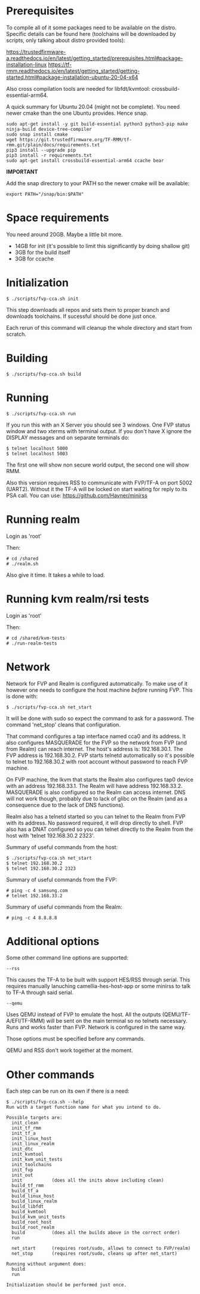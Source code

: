 # Prerequisites

To compile all of it some packages need to be available on the distro. Specific
details can be found here (toolchains will be downloaded by scripts, only
talking about distro provided tools):

https://trustedfirmware-a.readthedocs.io/en/latest/getting_started/prerequisites.html#package-installation-linux
https://tf-rmm.readthedocs.io/en/latest/getting_started/getting-started.html#package-installation-ubuntu-20-04-x64

Also cross compilation tools are needed for libfdt/kvmtool:
crossbuild-essential-arm64.

A quick summary for Ubuntu 20.04 (might not be complete). You need newer cmake
than the one Ubuntu provides. Hence snap.

    sudo apt-get install -y git build-essential python3 python3-pip make ninja-build device-tree-compiler
    sudo snap install cmake
    wget https://git.trustedfirmware.org/TF-RMM/tf-rmm.git/plain/docs/requirements.txt
    pip3 install --upgrade pip
    pip3 install -r requirements.txt
    sudo apt-get install crossbuild-essential-arm64 ccache bear

**IMPORTANT**

Add the snap directory to your PATH so the newer cmake will be available:

    export PATH="/snap/bin:$PATH"

# Space requirements

You need around 20GB. Maybe a little bit more.

- 14GB for init (it's possible to limit this significantly by doing shallow git)
- 3GB for the build itself
- 3GB for ccache

# Initialization

    $ ./scripts/fvp-cca.sh init

This step downloads all repos and sets them to proper branch and downloads
toolchains. If sucessful should be done just once.

Each rerun of this command will cleanup the whole directory and start from
scratch.

# Building

    $ ./scripts/fvp-cca.sh build

# Running

    $ ./scripts/fvp-cca.sh run

If you run this with an X Server you should see 3 windows. One FVP status window
and two xterms with terminal output. If you don't have X ignore the DISPLAY
messages and on separate terminals do:

    $ telnet localhost 5000
    $ telnet localhost 5003

The first one will show non secure world output, the second one will show RMM.

Also this version requires RSS to communicate with FVP/TF-A on port 5002
(UART2). Without it the TF-A will be locked on start waiting for reply to its
PSA call. You can use: https://github.com/Havner/minirss

# Running realm

Login as 'root'

Then:

    # cd /shared
    # ./realm.sh

Also give it time. It takes a while to load.

# Running kvm realm/rsi tests

Login as 'root'

Then:

    # cd /shared/kvm-tests
	# ./run-realm-tests

# Network

Network for FVP and Realm is configured automatically. To make use of it however
one needs to configure the host machine *before* running FVP. This is done with:

    $ ./scripts/fvp-cca.sh net_start

It will be done with sudo so expect the command to ask for a password. The
command 'net_stop' cleans that configuration.

That command configures a tap interface named cca0 and its address. It also
configures MASQUERADE for the FVP so the network from FVP (and from Realm) can
reach internet. The host's address is: 192.168.30.1. The FVP address is
192.168.30.2. FVP starts telnetd automatically so it's possible to telnet to
192.168.30.2 with root account without password to reach FVP machine.

On FVP machine, the lkvm that starts the Realm also configures tap0 device with
an address 192.168.33.1. The Realm will have address 192.168.33.2. MASQUERADE is
also configured so the Realm can access internet. DNS will not work though,
probably due to lack of glibc on the Realm (and as a consequence due to the lack
of DNS functions).

Realm also has a telnetd started so you can telnet to the Realm from FVP with
its address. No password required, it will drop directly to shell. FVP also has
a DNAT configured so you can telnet directly to the Realm from the host with
'telnet 192.168.30.2 2323'.

Summary of useful commands from the host:

    $ ./scripts/fvp-cca.sh net_start
	$ telnet 192.168.30.2
	$ telnet 192.168.30.2 2323

Summary of useful commands from the FVP:

    # ping -c 4 samsung.com
	# telnet 192.168.33.2

Summary of useful commands from the Realm:

    # ping -c 4 8.8.8.8

# Additional options

Some other command line options are supported:

    --rss

This causes the TF-A to be built with support HES/RSS through serial. This
requires manually lanuching camellia-hes-host-app or some minirss to talk to
TF-A through said serial.

    --qemu

Uses QEMU instead of FVP to emulate the host. All the outputs
(QEMU/TF-A/EFI/TF-RMM) will be sent on the main terminal so no telnets
necessary. Runs and works faster than FVP. Network is configured in the same
way.

Those options must be specified before any commands.

QEMU and RSS don't work together at the moment.

# Other commands

Each step can be run on its own if there is a need:

    $ ./scripts/fvp-cca.sh --help
    Run with a target function name for what you intend to do.

    Possible targets are:
      init_clean
      init_tf_rmm
      init_tf_a
      init_linux_host
      init_linux_realm
      init_dtc
      init_kvmtool
	  init_kvm_unit_tests
      init_toolchains
      init_fvp
      init_out
      init           (does all the inits above including clean)
      build_tf_rmm
      build_tf_a
      build_linux_host
      build_linux_realm
      build_libfdt
      build_kvmtool
	  build_kvm_unit_tests
      build_root_host
      build_root_realm
      build          (does all the builds above in the correct order)
      run

      net_start      (requires root/sudo, allows to connect to FVP/realm)
      net_stop       (requires root/sudo, cleans up after net_start)

    Running without argument does:
      build
      run

    Initialization should be performed just once.
